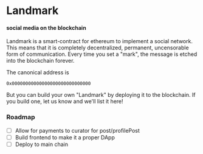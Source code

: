 # Landmark
#### social media on the blockchain

Landmark is a smart-contract for ethereum to implement a social network.
This means that it is completely decentralized, permanent, uncensorable form of communication.
Every time you set a "mark", the message is etched into the blockchain forever.

The canonical address is

    0x00000000000000000000000000000

But you can build your own "Landmark" by deploying it to the blockchain.
If you build one, let us know and we'll list it here!

### Roadmap

+ [ ] Allow for payments to curator for post/profilePost
+ [ ] Build frontend to make it a proper DApp
+ [ ] Deploy to main chain